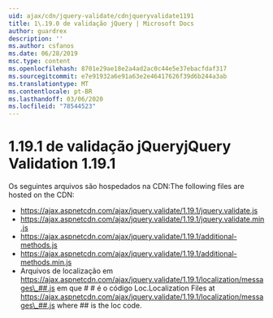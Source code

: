 ```yaml
---
uid: ajax/cdn/jquery-validate/cdnjqueryvalidate1191
title: 1\.19.0 de validação jQuery | Microsoft Docs
author: guardrex
description: ''
ms.author: csfanos
ms.date: 06/28/2019
msc.type: content
ms.openlocfilehash: 8701e29ae18e2a4ad2ac0c44e5e37ebacfdaf317
ms.sourcegitcommit: e7e91932a6e91a63e2e46417626f39d6b244a3ab
ms.translationtype: MT
ms.contentlocale: pt-BR
ms.lasthandoff: 03/06/2020
ms.locfileid: "78544523"
---
```

# <a name="jquery-validation-1191"></a><span data-ttu-id="4579b-102">1\.19.1 de validação jQuery</span><span class="sxs-lookup"><span data-stu-id="4579b-102">jQuery Validation 1.19.1</span></span>

<span data-ttu-id="4579b-103">Os seguintes arquivos são hospedados na CDN:</span><span class="sxs-lookup"><span data-stu-id="4579b-103">The following files are hosted on the CDN:</span></span>

- https://ajax.aspnetcdn.com/ajax/jquery.validate/1.19.1/jquery.validate.js
- https://ajax.aspnetcdn.com/ajax/jquery.validate/1.19.1/jquery.validate.min.js
- https://ajax.aspnetcdn.com/ajax/jquery.validate/1.19.1/additional-methods.js
- https://ajax.aspnetcdn.com/ajax/jquery.validate/1.19.1/additional-methods.min.js
- <span data-ttu-id="4579b-104">Arquivos de localização em https://ajax.aspnetcdn.com/ajax/jquery.validate/1.19.1/localization/messages\_##.js em que # # é o código Loc.</span><span class="sxs-lookup"><span data-stu-id="4579b-104">Localization Files at https://ajax.aspnetcdn.com/ajax/jquery.validate/1.19.1/localization/messages\_##.js where ## is the loc code.</span></span>
